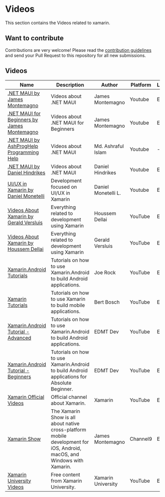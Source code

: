 # Videos

This section contains the Videos related to xamarin.

## Want to contribute

Contributions are very welcome! Please read the [contribution guidelines](contributing-guidelines.md) and send your Pull Request to this repository for all new submissions.

## Videos

Name | Description | Author | Platform | Language
------------ | ------- | ------- | ------- | -------
[.NET MAUI by James Montemagno](https://www.youtube.com/playlist?list=PLwOF5UVsZWUjN-kBumQtwAT4p9JZ6pt0c) | Videos about .NET MAUI | James Montemagno | Youtube | EN
[.NET MAUI for Beginners by James Montemagno](https://www.youtube.com/playlist?list=PLwOF5UVsZWUjNR3roRK79QgBcKLyOX48I) | Videos about .NET MAUI for Beginners | James Montemagno | Youtube | EN
[.NET MAUI by AshProgHelp Programming Help](https://www.youtube.com/playlist?list=PLprnOV9ZLFnt8mtFGpLGDMCpPVajLzq22) | Videos about .NET MAUI | Md. Ashraful Islam | Youtube | -
[.NET MAUI by Daniel Hindrikes](https://www.youtube.com/playlist?list=PLNfklfxfM6YiO7fA0fJNO4rrbFLVIk3af) | Videos about .NET MAUI | Daniel Hindrikes | Youtube | EN
[UI/UX in Xamarin by Daniel Monetelli](https://www.youtube.com/c/danielmonetelli) | Development focused on UI/UX in Xamarin | Daniel Monetelli L. | Youtube | ES 
[Videos About Xamarin by Gerald Versluis](https://www.youtube.com/c/GeraldVersluis/search?query=xamarin) | Everything related to development using Xamarin | Houssem Dellai | YouTube | EN
[Videos About Xamarin by Houssem Dellai](https://www.youtube.com/channel/UCCYR9GpcE3skVnyMU8Wx1kQ/search?query=xamarin) | Everything related to development using Xamarin | Gerald Versluis | YouTube | EN
[Xamarin.Android Tutorials](https://www.youtube.com/playlist?list=PLCuRg51-gw5VqYchUekCqxUS9hEZkDf6l) | Tutorials on how to use Xamarin.Android to build Android applications. | Joe Rock | YouTube | EN
[Xamarin Tutorials](https://www.youtube.com/user/Kirasama12/search?query=xamarin) | Tutorials on how to use Xamarin to build mobile applications. | Bert Bosch | YouTube | EN
[Xamarin.Android Tutorial - Advanced](https://www.youtube.com/playlist?list=PLaoF-xhnnrRV92Y9HlqqutcwwRYm1LjP7) | Tutorials on how to use Xamarin.Android to build Android applications. | EDMT Dev | YouTube | EN
[Xamarin.Android Tutorial - Beginners](https://www.youtube.com/playlist?list=PLaoF-xhnnrRVglZztNl99ih76fvBOLMe8) | Tutorials on how to use Xamarin.Android to build Android applications for Absolute Beginner. | EDMT Dev | YouTube | EN
[Xamarin Official Videos](https://www.youtube.com/user/XamarinVideos) | Official channel about Xamarin. | Xamarin | YouTube | EN
[Xamarin Show](https://channel9.msdn.com/Shows/XamarinShow) | The Xamarin Show is all about native cross-platform mobile development for iOS, Android, macOS, and Windows with Xamarin. | James Montemagno | Channel9 | EN
[Xamarin University Videos](https://www.youtube.com/channel/UCykEmj8H8O0aE6QB1965XCg/) | Free content from Xamarin University. | Xamarin University | YouTube | EN
